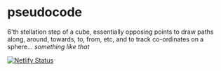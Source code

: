 # pseudocode
6'th stellation step of a cube, essentially opposing points to draw paths along, around, towards, to, from, etc, and to track co-ordinates on a sphere... *something like that*

[![Netlify Status](https://api.netlify.com/api/v1/badges/0071cfde-e1a2-4f6d-a599-17407df9e40e/deploy-status)](https://app.netlify.com/sites/cosmic-neighbor/deploys)
